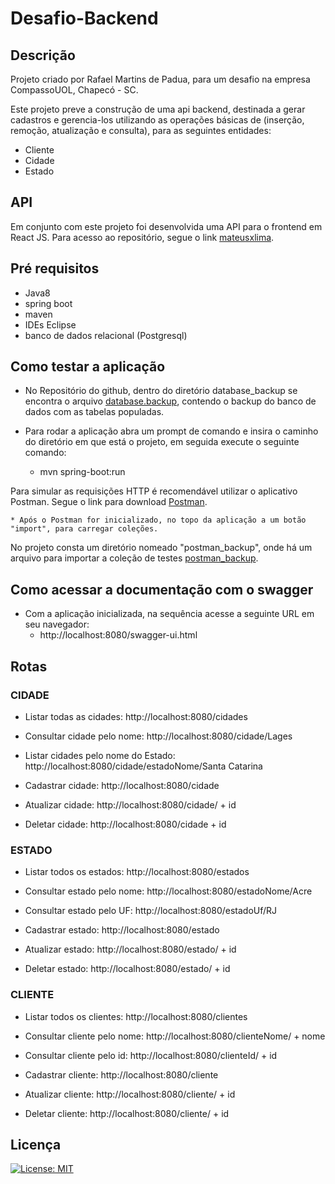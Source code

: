 # Desafio-Backend

## Descrição

Projeto criado por Rafael Martins de Padua, para um desafio na empresa CompassoUOL, Chapecó - SC.

Este projeto preve a construção de uma api backend, destinada a gerar cadastros e gerencia-los utilizando as operações básicas de (inserção, remoção, atualização e consulta), para as seguintes entidades:

* Cliente
* Cidade
* Estado

## API

Em conjunto com este projeto foi desenvolvida uma API para o frontend em React JS. Para acesso ao repositório, segue o link [mateusxlima](https://github.com/mateusxlima/Compacity).

## Pré requisitos

* Java8
* spring boot
* maven
* IDEs Eclipse
* banco de dados relacional (Postgresql)

## Como testar a aplicação

* No Repositório do github, dentro do diretório database_backup se encontra o arquivo [database.backup](https://github.com/rafamp1991/DesafioBackend/tree/master/database_backup), contendo o backup do banco de dados com as tabelas populadas.

* Para rodar a aplicação abra um prompt de comando e insira o caminho do diretório em que está o projeto, em seguida execute o seguinte comando:
	* mvn spring-boot:run

Para simular as requisições HTTP é recomendável utilizar o aplicativo Postman. Segue o link para download
[Postman](https://www.postman.com/downloads/).

	* Após o Postman for inicializado, no topo da aplicação a um botão "import", para carregar coleções.

No projeto consta um diretório nomeado "postman_backup", onde há um arquivo para importar a coleção de testes [postman_backup](https://github.com/rafamp1991/DesafioBackend/tree/master/postman_backup).

## Como acessar a documentação com o swagger

* Com a aplicação inicializada, na sequência acesse a seguinte URL em seu navegador:
	* http://localhost:8080/swagger-ui.html

## Rotas

### CIDADE

* Listar todas as cidades: http://localhost:8080/cidades
	
* Consultar cidade pelo nome: http://localhost:8080/cidade/Lages

* Listar cidades pelo nome do Estado: http://localhost:8080/cidade/estadoNome/Santa Catarina

* Cadastrar cidade: http://localhost:8080/cidade	
	
* Atualizar cidade: http://localhost:8080/cidade/ + id
	
* Deletar cidade: http://localhost:8080/cidade + id

### ESTADO

* Listar todos os estados: http://localhost:8080/estados
	
* Consultar estado pelo nome: http://localhost:8080/estadoNome/Acre
	
* Consultar estado pelo UF: http://localhost:8080/estadoUf/RJ

* Cadastrar estado: http://localhost:8080/estado
	
* Atualizar estado: http://localhost:8080/estado/ + id
	
* Deletar estado: http://localhost:8080/estado/ + id

### CLIENTE

* Listar todos os clientes: http://localhost:8080/clientes
	
* Consultar cliente pelo nome: http://localhost:8080/clienteNome/	+ nome

* Consultar cliente pelo id: http://localhost:8080/clienteId/ + id
	
* Cadastrar cliente: http://localhost:8080/cliente
	
* Atualizar cliente: http://localhost:8080/cliente/ + id
	
* Deletar cliente: http://localhost:8080/cliente/ + id

## Licença

[![License: MIT](https://img.shields.io/badge/License-MIT-yellow.svg)](https://opensource.org/licenses/MIT)
